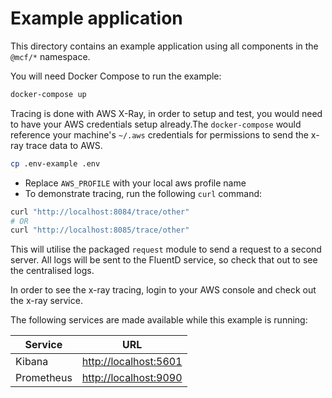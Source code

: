# Example application
This directory contains an example application using all components in the `@mcf/*` namespace.

You will need Docker Compose to run the example:

```bash
docker-compose up
```

Tracing is done with AWS X-Ray, in order to setup and test, you would need to have your AWS credentials setup already.The `docker-compose` would reference your machine's `~/.aws` credentials for permissions to send the x-ray trace data to AWS.

```bash
cp .env-example .env
```

- Replace `AWS_PROFILE` with your local aws profile name
- To demonstrate tracing, run the following `curl` command:

```bash
curl "http://localhost:8084/trace/other"
# OR
curl "http://localhost:8085/trace/other"
```

This will utilise the packaged `request` module to send a request to a second server. All logs will be sent to the FluentD service, so check that out to see the centralised logs.

In order to see the x-ray tracing, login to your AWS console and check out the x-ray service.

The following services are made available while this example is running:

| Service | URL |
| --- | --- |
| Kibana | [http://localhost:5601](http://localhost:5601) |
| Prometheus | [http://localhost:9090](http://localhost:9090) |
